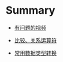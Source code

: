 # Summary

* [有问题的视频](chapter1.md)

* [比较、关系运算符](bi-jiao-3001-guan-xi-yun-suan-fu.md)
* [常用数据类型转换](README.md)



